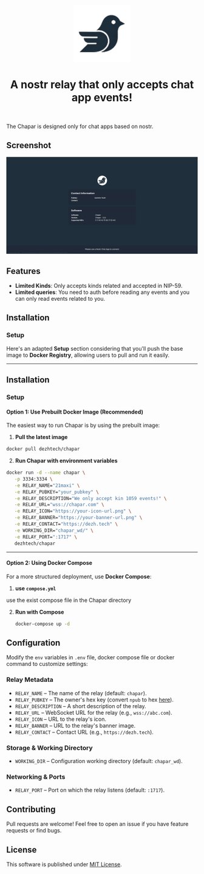 <p align="center"> 
    <img alt="chapar" src="./static/img/logo-transp.png" width="150" height="150" />
</p>

<h1 align="center">
A nostr relay that only accepts chat app events!
</h1>

<br/>

The Chapar is designed only for chat apps based on nostr.

## Screenshot

<img alt="chapar" src="./static/img/ss.png"/>

## Features

- **Limited Kinds**: Only accepts kinds related and accepted in NIP-59.
- **Limited queries**: You need to auth before reading any events and you can only read events related to you.

## Installation

### Setup

Here's an adapted **Setup** section considering that you'll push the base image to **Docker Registry**, allowing users to pull and run it easily.

---

## **Installation**

### **Setup**

#### **Option 1: Use Prebuilt Docker Image (Recommended)**

The easiest way to run Chapar is by using the prebuilt image:

1. **Pull the latest image**

```sh
docker pull dezhtech/chapar
```

2. **Run Chapar with environment variables**

```sh
docker run -d --name chapar \
   -p 3334:3334 \
   -e RELAY_NAME="21maxi" \
   -e RELAY_PUBKEY="your_pubkey" \
   -e RELAY_DESCRIPTION="We only accept kin 1059 events!" \
   -e RELAY_URL="wss://chapar.com" \
   -e RELAY_ICON="https://your-icon-url.png" \
   -e RELAY_BANNER="https://your-banner-url.png" \
   -e RELAY_CONTACT="https://dezh.tech" \
   -e WORKING_DIR="chapar_wd/" \
   -e RELAY_PORT=":1717" \
   dezhtech/chapar
```

---

#### **Option 2: Using Docker Compose**

For a more structured deployment, use **Docker Compose**:

1. **use `compose.yml`**

use the exist compose file in the Chapar directory


2. **Run with Compose**
   ```sh
   docker-compose up -d
   ```

## Configuration

Modify the `env` variables in `.env` file, docker compose file or docker command to customize settings:

### Relay Metadata

- `RELAY_NAME` – The name of the relay (default: `chapar`).
- `RELAY_PUBKEY` – The owner's hex key (convert `npub` to hex [here](https://nostrcheck.me/converter/)).
- `RELAY_DESCRIPTION` – A short description of the relay.
- `RELAY_URL` – WebSocket URL for the relay (e.g., `wss://abc.com`).
- `RELAY_ICON` – URL to the relay's icon.
- `RELAY_BANNER` – URL to the relay's banner image.
- `RELAY_CONTACT` – Contact URL (e.g., `https://dezh.tech`).

### Storage & Working Directory

- `WORKING_DIR` – Configuration working directory (default: `chapar_wd`).

### Networking & Ports

- `RELAY_PORT` – Port on which the relay listens (default: `:1717`).

## Contributing

Pull requests are welcome! Feel free to open an issue if you have feature requests or find bugs.

## License

This software is published under [MIT License](../LICENSE).
